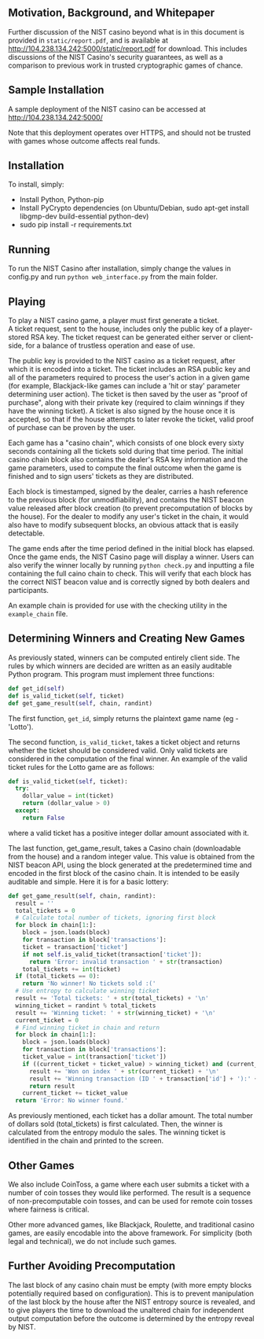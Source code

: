 Motivation, Background, and Whitepaper
--------------------------------

Further discussion of the NIST casino beyond what is in this document is provided in `static/report.pdf`,
and is available at http://104.238.134.242:5000/static/report.pdf for download.  This includes discussions
of the NIST Casino's security guarantees, as well as a comparison to previous work in trusted 
cryptographic games of chance.


Sample Installation
-------------------

A sample deployment of the NIST casino can be accessed at http://104.238.134.242:5000/

Note that this deployment operates over HTTPS, and should not be trusted with games whose outcome affects
real funds.


Installation
-------------

To install, simply:

- Install Python, Python-pip
- Install PyCrypto dependencies (on Ubuntu/Debian, sudo apt-get install libgmp-dev build-essential python-dev)
- sudo pip install -r requirements.txt


Running
-------

To run the NIST Casino after installation, simply change the values in config.py and run
`python web_interface.py` from the main folder.


Playing
-------

To play a NIST casino game, a player must first generate a ticket.  
A ticket request, sent to the house, includes only the public key of a player-stored RSA 
key.  The ticket request can be generated either server or client-side, for a balance 
of trustless operation and ease of use.

The public key is provided to the NIST casino as a ticket request, after which it is encoded into
a ticket.  The ticket includes an RSA public key and all of the parameters required to process
the user's action in a given game (for example, Blackjack-like games can include a 'hit or stay'
parameter determining user action).  The ticket is then saved by the user as "proof of purchase",
along with their private key (required to claim winnings if they have the winning ticket).  A 
ticket is also signed by the house once it is accepted, so that if the house attempts to later
revoke the ticket, valid proof of purchase can be proven by the user.

Each game has a "casino chain", which consists of one block every sixty seconds containing all the
tickets sold during that time period.  The initial casino chain block also contains the dealer's
RSA key information and the game parameters, used to compute the final outcome when the game is finished
and to sign users' tickets as they are distributed.

Each block is timestamped, signed by the dealer, carries a hash reference to the previous block (for 
unmodifiability), and contains the NIST beacon value released after block creation (to prevent precomputation
of blocks by the house).  For the dealer to modify any user's ticket in the chain, it would also have
to modify subsequent blocks, an obvious attack that is easily detectable.

The game ends after the time period defined in the initial block has elapsed.  Once the game ends, the NIST 
Casino page will display a winner.  Users can also verify the winner locally by running 
`python check.py` and inputting a file containing the full caino chain to check.  This will verify that
each block has the correct NIST beacon value and is correctly signed by both dealers and participants.

An example chain is provided for use with the checking utility in the `example_chain` file.


Determining Winners and Creating New Games
-------------------------------------------

As previously stated, winners can be computed entirely client side.  The rules by which winners are
decided are written as an easily auditable Python program.  This program must implement three functions:

```python
def get_id(self)
def is_valid_ticket(self, ticket)
def get_game_result(self, chain, randint)

```

The first function, `get_id`, simply returns the plaintext game name (eg - 'Lotto').

The second function, `is_valid_ticket`, takes a ticket object and returns whether the ticket should
be considered valid.  Only valid tickets are considered in the computation of the final winner.  An 
example of the valid ticket rules for the Lotto game are as follows:

```python
def is_valid_ticket(self, ticket):
  try:
    dollar_value = int(ticket)
    return (dollar_value > 0)
  except:
    return False
```

where a valid ticket has a positive integer dollar amount associated with it.

The last function, get_game_result, takes a Casino chain (downloadable from the house) and a random
integer value.  This value is obtained from the NIST beacon API, using the block generated at the
predetermined time and encoded in the first block of the casino chain.  It is intended to be easily
auditable and simple.  Here it is for a basic lottery:

```python
def get_game_result(self, chain, randint):
  result = ''
  total_tickets = 0
  # Calculate total number of tickets, ignoring first block
  for block in chain[1:]:
    block = json.loads(block)
    for transaction in block['transactions']:
    ticket = transaction['ticket']
    if not self.is_valid_ticket(transaction['ticket']):
      return 'Error: invalid transaction ' + str(transaction)
    total_tickets += int(ticket)
  if (total_tickets == 0):
    return 'No winner! No tickets sold :('
  # Use entropy to calculate winning ticket
  result += 'Total tickets: ' + str(total_tickets) + '\n'
  winning_ticket = randint % total_tickets
  result += 'Winning ticket: ' + str(winning_ticket) + '\n'
  current_ticket = 0
  # Find winning ticket in chain and return
  for block in chain[1:]:
    block = json.loads(block)
    for transaction in block['transactions']:
    ticket_value = int(transaction['ticket'])
    if ((current_ticket + ticket_value) > winning_ticket) and (current_ticket <= winning_ticket):
      result += 'Won on index ' + str(current_ticket) + '\n'
      result += 'Winning transaction (ID ' + transaction['id'] + '):' + str(transaction)
      return result
    current_ticket += ticket_value
  return 'Error: No winner found.'
```

As previously mentioned, each ticket has a dollar amount.  The total number of dollars sold (total_tickets) is
first calculated.  Then, the winner is calculated from the entropy modulo the sales.  The winning ticket is 
identified in the chain and printed to the screen.


Other Games
-----------

We also include CoinToss, a game where each user submits a ticket with a number of coin tosses they would like
performed.  The result is a sequence of non-precomputable coin tosses, and can be used for remote coin tosses
where fairness is critical.

Other more advanced games, like Blackjack, Roulette, and traditional casino games, are easily encodable into
the above framework.  For simplicity (both legal and technical), we do not include such games.


Further Avoiding Precomputation
--------------------------------

The last block of any casino chain must be empty (with more empty blocks potentially
required based on configuration).  This is to prevent manipulation of the last block by the house 
after the NIST entropy source is revealed, and to give players the time to download the
unaltered chain for independent output computation before the outcome is determined by
the entropy reveal by NIST.
